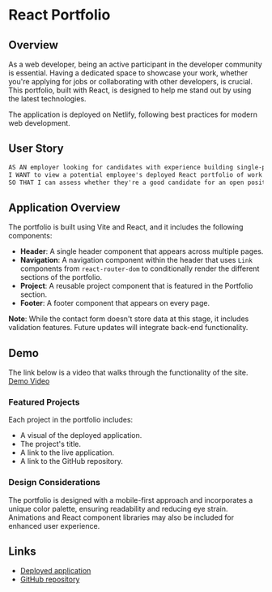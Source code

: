 
# React Portfolio

## Overview

As a web developer, being an active participant in the developer community is essential. Having a dedicated space to showcase your work, whether you're applying for jobs or collaborating with other developers, is crucial. This portfolio, built with React, is designed to help me stand out by using the latest technologies.

The application is deployed on Netlify, following best practices for modern web development.

## User Story

```md
AS AN employer looking for candidates with experience building single-page applications
I WANT to view a potential employee's deployed React portfolio of work samples
SO THAT I can assess whether they're a good candidate for an open position
```

## Application Overview

The portfolio is built using Vite and React, and it includes the following components:

- **Header**: A single header component that appears across multiple pages.
- **Navigation**: A navigation component within the header that uses `Link` components from `react-router-dom` to conditionally render the different sections of the portfolio.
- **Project**: A reusable project component that is featured in the Portfolio section.
- **Footer**: A footer component that appears on every page.

**Note**: While the contact form doesn't store data at this stage, it includes validation features. Future updates will integrate back-end functionality.

## Demo
The link below is a video that walks through the functionality of the site.
[Demo Video](https://drive.google.com/file/d/12or0nKQfBpPZtsks2g3yiTQBwgFyqnRB/view?usp=sharing)

### Featured Projects

Each project in the portfolio includes:

- A visual of the deployed application.
- The project's title.
- A link to the live application.
- A link to the GitHub repository.

### Design Considerations

The portfolio is designed with a mobile-first approach and incorporates a unique color palette, ensuring readability and reducing eye strain. Animations and React component libraries may also be included for enhanced user experience.


## Links


- [Deployed application](https://superb-cajeta-7afcc5.netlify.app)
- [GitHub repository](https://github.com/brandeecheung/react-portfolio)
